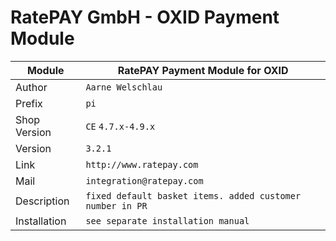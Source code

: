 RatePAY GmbH - OXID Payment Module
============================================

|Module | RatePAY Payment Module for OXID
|------|----------
|Author | `Aarne Welschlau`
|Prefix | `pi`
|Shop Version | `CE` `4.7.x-4.9.x`
|Version | `3.2.1`
|Link | `http://www.ratepay.com`
|Mail | `integration@ratepay.com`
|Description | `fixed default basket items. added customer number in PR`
|Installation | `see separate installation manual`